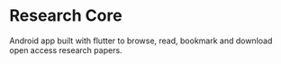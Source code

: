 # Research Core

Android app built with flutter to browse, read, bookmark and download open access research papers.

